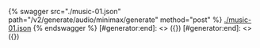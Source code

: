 [#generator:start]: <> ({ "template": "openapi" })
[#generator:start]: <> ({ "template": "openapi" })
{% swagger src="./music-01.json" path="/v2/generate/audio/minimax/generate" method="post" %}
[./music-01.json](./music-01.json)
{% endswagger %}
[#generator:end]: <> ({})
[#generator:end]: <> ({})